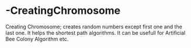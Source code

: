 # -CreatingChromosome
  Creating Chromosome; creates random numbers except first one and the last one. It helps the shortest path algorithms. It can be usefull for Artificial Bee Colony Algorithm etc.
